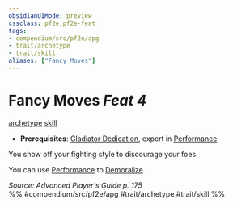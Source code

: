 ```yaml
---
obsidianUIMode: preview
cssclass: pf2e,pf2e-feat
tags:
- compendium/src/pf2e/apg
- trait/archetype
- trait/skill
aliases: ["Fancy Moves"]
---
```

# Fancy Moves  *Feat 4*  
[archetype](../../rules/traits/archetype.md)  [skill](../../rules/traits/skill.md)  

- **Prerequisites**: [Gladiator Dedication](gladiator-dedication-apg.md), expert in [Performance](../skills.md#Performance)

You show off your fighting style to discourage your foes.

You can use [Performance](../skills.md#Performance) to [Demoralize](../../rules/actions/demoralize.md).

*Source: Advanced Player's Guide p. 175*  
%% #compendium/src/pf2e/apg #trait/archetype #trait/skill %%